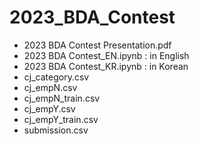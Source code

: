 # 2023_BDA_Contest

- 2023 BDA Contest Presentation.pdf
- 2023 BDA Contest_EN.ipynb : in English
- 2023 BDA Contest_KR.ipynb : in Korean
- cj_category.csv
- cj_empN.csv
- cj_empN_train.csv
- cj_empY.csv
- cj_empY_train.csv
- submission.csv

